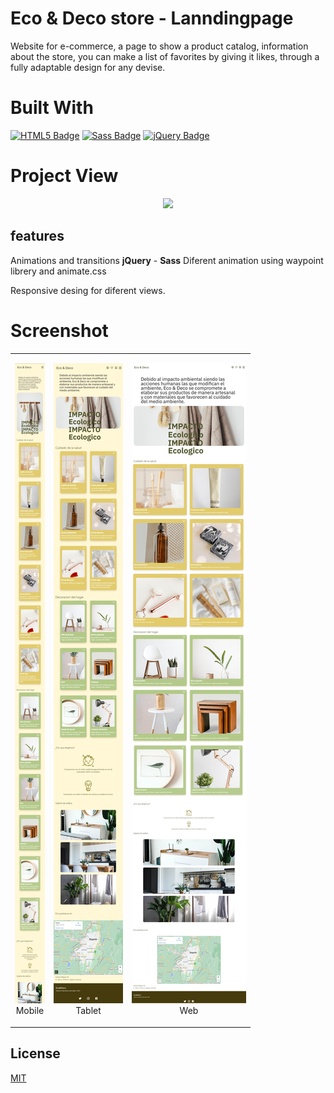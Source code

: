# Eco & Deco store - Lanndingpage 

Website for e-commerce, a page to show a product catalog, information about the store, you can make a list of favorites by giving it likes, through a fully adaptable design for any devise.

# Built With

[![HTML5 Badge](https://img.shields.io/badge/HTML5-E34F26?style=for-the-badge&logo=html5&logoColor=white)](https://developer.mozilla.org/es/docs/Web/HTML)
[![Sass Badge](https://img.shields.io/badge/Sass-CC6699?style=for-the-badge&logo=sass&logoColor=white)](https://sass-lang.com/)
[![jQuery Badge](https://img.shields.io/badge/jQuery-0769AD?style=for-the-badge&logo=jquery&logoColor=white)](https://jquery.com/)

# Project View 

<p align="center">
    <img src="/assets/img/readme_img/gif_web.gif">
</p>

## features

Animations and transitions **jQuery** - **Sass**
Diferent animation using waypoint librery and animate.css

Responsive desing for diferent views.

# Screenshot  
|    |    |    |
|----|----|----|
| <p align="center"><img src="/assets/img/readme_img/iphone_eco_Store.jpeg" alt="mobile view"><br>Mobile</p> | <p align="center"><img src="/assets/img/readme_img/iPad_eco_Store.jpeg" alt="tablet view"><br>Tablet</p> | <p align="center"><img src="/assets/img/readme_img/MacBook__eco_Store.jpeg" alt="web view"><br>Web</p> |


## License

[MIT](https://choosealicense.com/licenses/mit/)